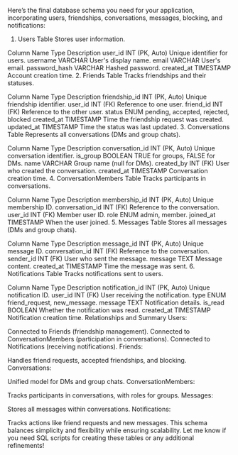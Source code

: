 Here’s the final database schema you need for your application, incorporating users, friendships, conversations, messages, blocking, and notifications:

1. Users Table
Stores user information.

Column Name	Type	Description
user_id	INT (PK, Auto)	Unique identifier for users.
username	VARCHAR	User's display name.
email	VARCHAR	User's email.
password_hash	VARCHAR	Hashed password.
created_at	TIMESTAMP	Account creation time.
2. Friends Table
Tracks friendships and their statuses.

Column Name	Type	Description
friendship_id	INT (PK, Auto)	Unique friendship identifier.
user_id	INT (FK)	Reference to one user.
friend_id	INT (FK)	Reference to the other user.
status	ENUM	pending, accepted, rejected, blocked
created_at	TIMESTAMP	Time the friendship request was created.
updated_at	TIMESTAMP	Time the status was last updated.
3. Conversations Table
Represents all conversations (DMs and group chats).

Column Name	Type	Description
conversation_id	INT (PK, Auto)	Unique conversation identifier.
is_group	BOOLEAN	TRUE for groups, FALSE for DMs.
name	VARCHAR	Group name (null for DMs).
created_by	INT (FK)	User who created the conversation.
created_at	TIMESTAMP	Conversation creation time.
4. ConversationMembers Table
Tracks participants in conversations.

Column Name	Type	Description
membership_id	INT (PK, Auto)	Unique membership ID.
conversation_id	INT (FK)	Reference to the conversation.
user_id	INT (FK)	Member user ID.
role	ENUM	admin, member.
joined_at	TIMESTAMP	When the user joined.
5. Messages Table
Stores all messages (DMs and group chats).

Column Name	Type	Description
message_id	INT (PK, Auto)	Unique message ID.
conversation_id	INT (FK)	Reference to the conversation.
sender_id	INT (FK)	User who sent the message.
message	TEXT	Message content.
created_at	TIMESTAMP	Time the message was sent.
6. Notifications Table
Tracks notifications sent to users.

Column Name	Type	Description
notification_id	INT (PK, Auto)	Unique notification ID.
user_id	INT (FK)	User receiving the notification.
type	ENUM	friend_request, new_message.
message	TEXT	Notification details.
is_read	BOOLEAN	Whether the notification was read.
created_at	TIMESTAMP	Notification creation time.
Relationships and Summary
Users:

Connected to Friends (friendship management).
Connected to ConversationMembers (participation in conversations).
Connected to Notifications (receiving notifications).
Friends:

Handles friend requests, accepted friendships, and blocking.
Conversations:

Unified model for DMs and group chats.
ConversationMembers:

Tracks participants in conversations, with roles for groups.
Messages:

Stores all messages within conversations.
Notifications:

Tracks actions like friend requests and new messages.
This schema balances simplicity and flexibility while ensuring scalability. Let me know if you need SQL scripts for creating these tables or any additional refinements!